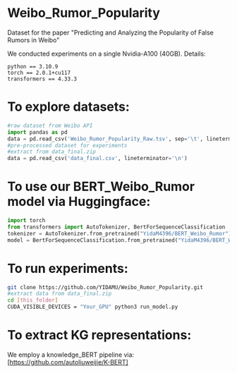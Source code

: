 # Weibo_Rumor_Popularity
Dataset for the paper "Predicting and Analyzing the Popularity of False Rumors in Weibo" 

We conducted experiments on a single Nvidia-A100 (40GB). Details:
```text
python == 3.10.9
torch == 2.0.1+cu117
transformers == 4.33.3
```

# To explore datasets:
```python
#raw dataset from Weibo API
import pandas as pd
data = pd.read_csv('Weibo_Rumor_Popularity_Raw.tsv', sep='\t', lineterminator='\n')
#pre-processed dataset for experiments
#extract from data_final.zip
data = pd.read_csv('data_final.csv', lineterminator='\n')
```

# To use our BERT_Weibo_Rumor model via Huggingface:
```python
import torch
from transformers import AutoTokenizer, BertForSequenceClassification
tokenizer = AutoTokenizer.from_pretrained("YidaM4396/BERT_Weibo_Rumor")
model = BertForSequenceClassification.from_pretrained("YidaM4396/BERT_Weibo_Rumor")
```

# To run experiments:
```bash
git clone https://github.com/YIDAMU/Weibo_Rumor_Popularity.git
#extract data from data_final.zip
cd [this_folder]
CUDA_VISIBLE_DEVICES = "Your_GPU" python3 run_model.py
```
# To extract KG representations:
We employ a knowledge_BERT pipeline via: [https://github.com/autoliuweijie/K-BERT]

